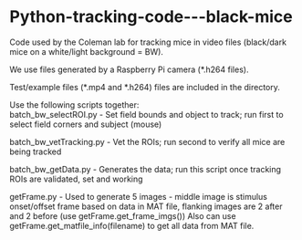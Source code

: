 # Python-tracking-code---black-mice

Code used by the Coleman lab for tracking mice in video files (black/dark mice on a white/light background = BW).  

We use files generated by a Raspberry Pi camera (*.h264 files).  

Test/example files (*.mp4 and *.h264) files are included in the directory.  

Use the following scripts together:  
batch_bw_selectROI.py - Set field bounds and object to track; run first to select field corners and subject (mouse)  

batch_bw_vetTracking.py - Vet the ROIs; run second to verify all mice are being tracked  

batch_bw_getData.py - Generates the data; run this script once tracking ROIs are validated, set and working

getFrame.py - Used to generate 5 images - middle image is stimulus onset/offset frame based on data in MAT file, flanking images are 2 after and 2 before (use getFrame.get_frame_imgs()) Also can use getFrame.get_matfile_info(filename) to get all data from MAT file. 
